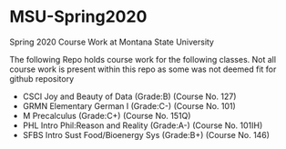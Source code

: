 # MSU-Spring2020
Spring 2020 Course Work at Montana State University

The following Repo holds course work for the following classes. Not all course work is present within this repo as some was not deemed fit for github repository


- CSCI  Joy and Beauty of Data	(Grade:B)	(Course No. 127)	
- GRMN  Elementary German I	(Grade:C-)	(Course No. 101)	
- M     Precalculus	(Grade:C+)	(Course No. 151Q)	
- PHL   Intro Phil:Reason and Reality	(Grade:A-)	(Course No. 101IH)	
- SFBS  Intro Sust Food/Bioenergy Sys	(Grade:B+)	(Course No. 146)	
